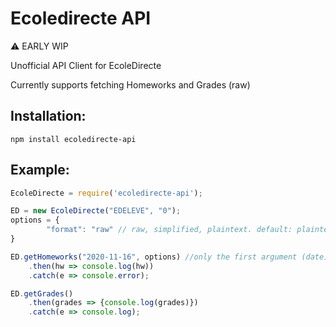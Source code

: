 # Ecoledirecte API
:warning: EARLY WIP

Unofficial API Client for EcoleDirecte

Currently supports fetching Homeworks and Grades (raw)

## Installation:
```
npm install ecoledirecte-api
```

## Example:
```js
EcoleDirecte = require('ecoledirecte-api');

ED = new EcoleDirecte("EDELEVE", "0");
options = {
	    "format": "raw" // raw, simplified, plaintext. default: plaintext
}

ED.getHomeworks("2020-11-16", options) //only the first argument (date) is required
    .then(hw => console.log(hw))
    .catch(e => console.error); 

ED.getGrades()
    .then(grades => {console.log(grades)})
    .catch(e => console.log);
```
